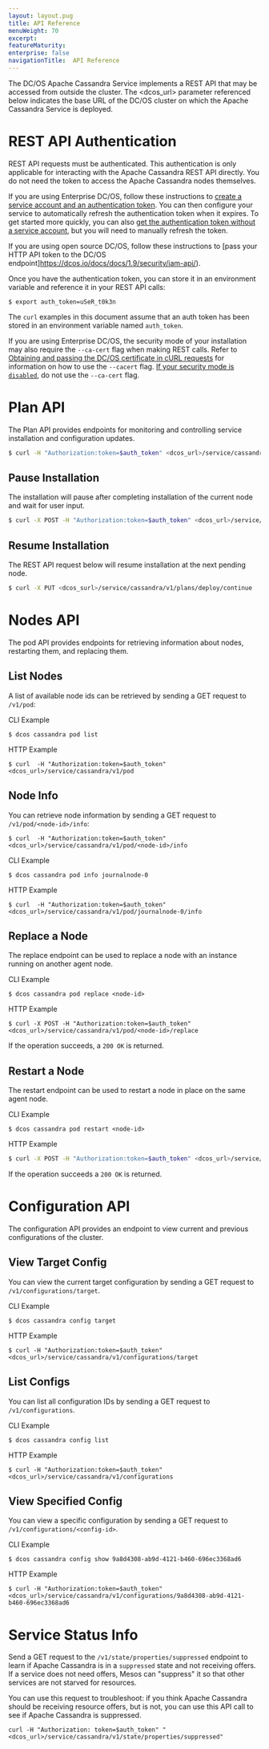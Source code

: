 ```yaml
---
layout: layout.pug
title: API Reference
menuWeight: 70
excerpt:
featureMaturity:
enterprise: false
navigationTitle:  API Reference
---
```


<!-- This source repo for this topic is https://github.com/mesosphere/dcos-commons -->


The DC/OS Apache Cassandra Service implements a REST API that may be accessed from outside the cluster. The <dcos_url> parameter referenced below indicates the base URL of the DC/OS cluster on which the Apache Cassandra Service is deployed.

<a name="#rest-auth"></a>
# REST API Authentication
REST API requests must be authenticated. This authentication is only applicable for interacting with the Apache Cassandra REST API directly. You do not need the token to access the Apache Cassandra nodes themselves.

If you are using Enterprise DC/OS, follow these instructions to [create a service account and an authentication token](/docs/1.9/security/service-auth/custom-service-auth/). You can then configure your service to automatically refresh the authentication token when it expires. To get started more quickly, you can also [get the authentication token without a service account](/docs/1.9/security/iam-api/), but you will need to manually refresh the token.

If you are using open source DC/OS, follow these instructions to [pass your HTTP API token to the DC/OS endpoint]https://dcos.io/docs/docs/1.9/security/iam-api/).

Once you have the authentication token, you can store it in an environment variable and reference it in your REST API calls:

```
$ export auth_token=uSeR_t0k3n
```

The `curl` examples in this document assume that an auth token has been stored in an environment variable named `auth_token`.

If you are using Enterprise DC/OS, the security mode of your installation may also require the `--ca-cert` flag when making REST calls. Refer to [Obtaining and passing the DC/OS certificate in cURL requests](/docs/1.9/networking/tls-ssl/#get-dcos-cert) for information on how to use the `--cacert` flag. [If your security mode is `disabled`](/docs/1.9/networking/tls-ssl/), do not use the `--ca-cert` flag.

# Plan API
The Plan API provides endpoints for monitoring and controlling service installation and configuration updates.

```bash
$ curl -H "Authorization:token=$auth_token" <dcos_url>/service/cassandra/v1/plans/deploy
```
## Pause Installation

The installation will pause after completing installation of the current node and wait for user input.

```bash
$ curl -X POST -H "Authorization:token=$auth_token" <dcos_url>/service/cassandra/v1/plans/deploy/interrupt
```

## Resume Installation

The REST API request below will resume installation at the next pending node.

```bash
$ curl -X PUT <dcos_surl>/service/cassandra/v1/plans/deploy/continue
```

# Nodes API

The pod API provides endpoints for retrieving information about nodes, restarting them, and replacing them.

## List Nodes

A list of available node ids can be retrieved by sending a GET request to `/v1/pod`:

CLI Example
```
$ dcos cassandra pod list
```

HTTP Example
```
$ curl  -H "Authorization:token=$auth_token" <dcos_url>/service/cassandra/v1/pod
```

## Node Info

You can retrieve node information by sending a GET request to `/v1/pod/<node-id>/info`:

```
$ curl  -H "Authorization:token=$auth_token" <dcos_url>/service/cassandra/v1/pod/<node-id>/info
```

CLI Example
```
$ dcos cassandra pod info journalnode-0
```

HTTP Example
```
$ curl  -H "Authorization:token=$auth_token" <dcos_url>/service/cassandra/v1/pod/journalnode-0/info

```

## Replace a Node

The replace endpoint can be used to replace a node with an instance running on another agent node.

CLI Example
```
$ dcos cassandra pod replace <node-id>
```

HTTP Example
```
$ curl -X POST -H "Authorization:token=$auth_token" <dcos_url>/service/cassandra/v1/pod/<node-id>/replace
```

If the operation succeeds, a `200 OK` is returned.

## Restart a Node

The restart endpoint can be used to restart a node in place on the same agent node.

CLI Example
```
$ dcos cassandra pod restart <node-id>
```

HTTP Example
```bash
$ curl -X POST -H "Authorization:token=$auth_token" <dcos_url>/service/cassandra/v1/pod/<node-id>/restart
```

If the operation succeeds a `200 OK` is returned.

# Configuration API

The configuration API provides an endpoint to view current and previous configurations of the cluster.

## View Target Config

You can view the current target configuration by sending a GET request to `/v1/configurations/target`.

CLI Example
```
$ dcos cassandra config target
```

HTTP Example
```
$ curl -H "Authorization:token=$auth_token" <dcos_url>/service/cassandra/v1/configurations/target
```

## List Configs

You can list all configuration IDs by sending a GET request to `/v1/configurations`.

CLI Example
```
$ dcos cassandra config list
```

HTTP Example
```
$ curl -H "Authorization:token=$auth_token" <dcos_url>/service/cassandra/v1/configurations
```

## View Specified Config

You can view a specific configuration by sending a GET request to `/v1/configurations/<config-id>`.

CLI Example
```
$ dcos cassandra config show 9a8d4308-ab9d-4121-b460-696ec3368ad6
```

HTTP Example
```
$ curl -H "Authorization:token=$auth_token" <dcos_url>/service/cassandra/v1/configurations/9a8d4308-ab9d-4121-b460-696ec3368ad6
```

# Service Status Info

Send a GET request to the `/v1/state/properties/suppressed` endpoint to learn if Apache Cassandra is in a `suppressed` state and not receiving offers. If a service does not need offers, Mesos can "suppress" it so that other services are not starved for resources.

You can use this request to troubleshoot: if you think Apache Cassandra should be receiving resource offers, but is not, you can use this API call to see if Apache Cassandra is suppressed.
```
curl -H "Authorization: token=$auth_token" "<dcos_url>/service/cassandra/v1/state/properties/suppressed"
